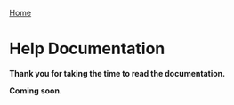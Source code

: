 [Home](https://cityssm.github.io/sunrise-cms/)

# Help Documentation

**Thank you for taking the time to read the documentation.**

**Coming soon.**

